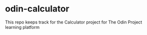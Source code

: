 # odin-calculator
This repo keeps track for the Calculator project for The Odin Project learning platform
